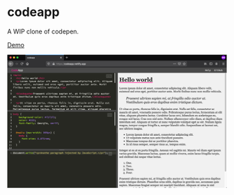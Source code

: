 # codeapp

A WIP clone of codepen.

[Demo](https://codeapp.netlify.app/)

![CodeApp](./screenshot.png)
